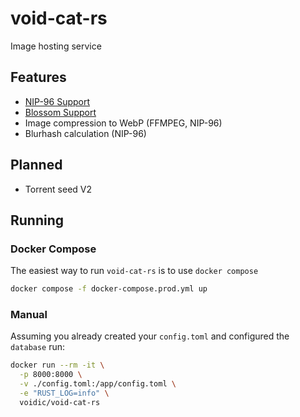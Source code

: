 # void-cat-rs

Image hosting service

## Features
- [NIP-96 Support](https://github.com/nostr-protocol/nips/blob/master/96.md)
- [Blossom Support](https://github.com/hzrd149/blossom/blob/master/buds/bud-01.md)
- Image compression to WebP (FFMPEG, NIP-96)
- Blurhash calculation (NIP-96)

## Planned
- Torrent seed V2

## Running

### Docker Compose
The easiest way to run `void-cat-rs` is to use `docker compose`

```bash
docker compose -f docker-compose.prod.yml up
```
### Manual
Assuming you already created your `config.toml` and configured the `database` run:
```bash
docker run --rm -it \
  -p 8000:8000 \
  -v ./config.toml:/app/config.toml \
  -e "RUST_LOG=info" \
  voidic/void-cat-rs
```